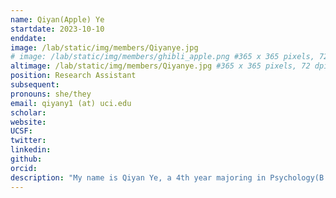 ```yaml
---
name: Qiyan(Apple) Ye
startdate: 2023-10-10
enddate:
image: /lab/static/img/members/Qiyanye.jpg
# image: /lab/static/img/members/ghibli_apple.png #365 x 365 pixels, 72 dpi, JPG
altimage: /lab/static/img/members/Qiyanye.jpg #365 x 365 pixels, 72 dpi, JPG
position: Research Assistant
subsequent:
pronouns: she/they
email: qiyany1 (at) uci.edu
scholar:
website:
UCSF:
twitter: 
linkedin: 
github: 
orcid:
description: "My name is Qiyan Ye, a 4th year majoring in Psychology(B.S.) and Language Science. My current research interests include how aging impacts structure learning and how we encode non-native speech. Outside the lab, I enjoy books from wasps to gothic horror, knitting, and blasting showtunes."
---
```

